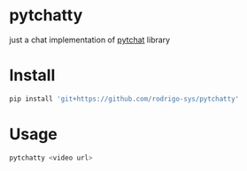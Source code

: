 # pytchatty

just a chat implementation of [pytchat](https://github.com/taizan-hokuto/pytchat) library

# Install
```sh
pip install 'git+https://github.com/rodrigo-sys/pytchatty'

```
# Usage

```sh
pytchatty <video url>

```
